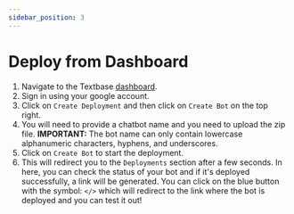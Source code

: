 ```yaml
---
sidebar_position: 3
---
```


# Deploy from Dashboard

1. Navigate to the Textbase [dashboard](https://textbase-dashboard-nextjs.vercel.app/).
2. Sign in using your google account.
3. Click on `Create Deployment` and then click on `Create Bot` on the top right.
4. You will need to provide a chatbot name and you need to upload the zip file. **IMPORTANT:** The bot name can only contain lowercase alphanumeric characters, hyphens, and underscores.
5. Click on `Create Bot` to start the deployment.
6. This will redirect you to the `Deployments` section after a few seconds. In here, you can check the status of your bot and if it's deployed successfully, a link will be generated. You can click on the blue button with the symbol: `</>` which will redirect to the link where the bot is deployed and you can test it out!